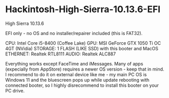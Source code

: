 # Hackintosh-High-Sierra-10.13.6-EFI
High Sierra 10.13.6

EFI only - no OS and no installer/repairer included (this is FAT32).


CPU: Intel Core i5-8400 (Coffee Lake)
GPU: MSI GeForce GTX 1050 Ti OC 4GT (NVidia)
STORAGE: 1 FLASH (LIKE SSD) with this booter and MacOS
ETHERNET: Realtek RTL8111
AUDIO: Realtek ALC887


Everything works except FaceTime and iMessages. Many of apps (expecially from AppStore) requires a newer OS version - keep that in mind.
I recommend to do it on external device like me - my main PC OS is Windows 11 and the bluescreen pops up while update rebooting with connected booter, 
so I highly disrecommend to install this booter on your PC drive.
